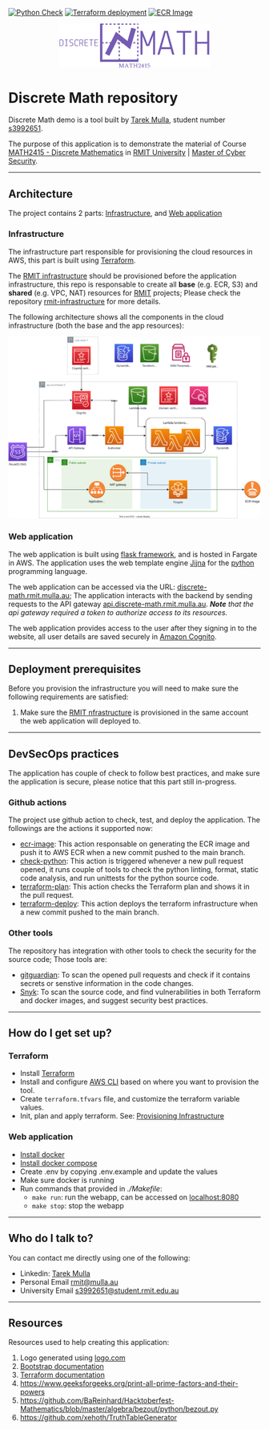 [![Python Check](https://github.com/tarekmulla/discrete-math/actions/workflows/check-python.yml/badge.svg)](https://github.com/tarekmulla/discrete-math/actions/workflows/check-python.yml)
[![Terraform deployment](https://github.com/tarekmulla/discrete-math/actions/workflows/terraform-deploy.yml/badge.svg)](https://github.com/tarekmulla/discrete-math/actions/workflows/terraform-deploy.yml)
[![ECR Image](https://github.com/tarekmulla/discrete-math/actions/workflows/ecr-image.yml/badge.svg)](https://github.com/tarekmulla/discrete-math/actions/workflows/ecr-image.yml)

<p align="center">
  <img src="/docs/images/math-logo.svg" alt="Logo" width="300"/>
</p>

# Discrete Math repository

Discrete Math demo is a tool built by [Tarek Mulla](https://www.linkedin.com/in/tarekmulla/), student number [s3992651](mailto:s3992651@student.rmit.edu.au).

The purpose of this application is to demonstrate the material of Course [ MATH2415 - Discrete Mathematics](http://www1.rmit.edu.au/courses/045682) in [RMIT University](https://www.rmit.edu.au/) | [Master of Cyber Security](https://www.rmit.edu.au/study-with-us/levels-of-study/postgraduate-study/masters-by-coursework/master-of-cyber-security-mc159).

<hr>

## Architecture ##

The project contains 2 parts: [Infrastructure](./infrastructure/), and [Web application](./webapp/)

### Infrastructure ###

The infrastructure part responsible for provisioning the cloud resources in AWS, this part is built using [Terraform](https://www.terraform.io/).

The [RMIT infrastructure](https://github.com/tarekmulla/rmit-infrastructure) should be provisioned before the application infrastructure, this repo is responsable to create all **base** (e.g. ECR, S3) and **shared** (e.g. VPC, NAT) resources for [RMIT](https://www.rmit.edu.au/) projects; Please check the repository [rmit-infrastructure](https://github.com/tarekmulla/rmit-infrastructure) for more details.

The following architecture shows all the components in the cloud infrastructure (both the base and the app resources):

<p align="center">
  <img src="/webapp/app/static/architecture.svg" alt="design" width="800"/>
</p>


### Web application ###

The web application is built using [flask framework](https://flask.palletsprojects.com/), and is hosted in Fargate in AWS. The application uses the web template engine [Jijna](https://jinja.palletsprojects.com) for the [python](https://www.python.org/) programming language.

The web application can be accessed via the URL: [discrete-math.rmit.mulla.au](https://discrete-math.rmit.mulla.au/); The application interacts with the backend by sending requests to the API gateway [api.discrete-math.rmit.mulla.au](api.discrete-math.rmit.mulla.au).
***Note** that the api gateway required a token to authorize access to its resources.*

The web application provides access to the user after they signing in to the website, all user details are saved securely in [Amazon Cognito](https://aws.amazon.com/cognito/).

<hr>

## Deployment prerequisites ##

Before you provision the infrastructure you will need to make sure the following requirements are satisfied:

1. Make sure the [RMIT nfrastructure](https://github.com/tarekmulla/rmit-infrastructure) is provisioned in the same account the web application will deployed to.

<hr>

## DevSecOps practices ##

The application has couple of check to follow best practices, and make sure the application is secure, please notice that this part still in-progress.

### Github actions ###

The project use github action to check, test, and deploy the application. The followings are the actions it supported now:
* [ecr-image](https://github.com/tarekmulla/discrete-math/actions/workflows/ecr-image.yml): This action responsable on generating the ECR image and push it to AWS ECR when a new commit pushed to the main branch.
* [check-python](https://github.com/tarekmulla/discrete-math/actions/workflows/check-python.yml): This action is triggered whenever a new pull request opened, it runs couple of tools to check the python linting, format, static code analysis, and run unittests for the python source code.
* [terraform-plan](https://github.com/tarekmulla/discrete-math/actions/workflows/terraform-plan.yml): This action checks the Terraform plan and shows it in the pull request.
* [terraform-deploy](https://github.com/tarekmulla/discrete-math/actions/workflows/terraform-deploy.yml): This action deploys the terraform infrastructure when a new commit pushed to the main branch.


### Other tools ###

The repository has integration with other tools to check the security for the source code; Those tools are:
* [gitguardian](https://www.gitguardian.com/): To scan the opened pull requests and check if it contains secrets or senstive information in the code changes.
* [Snyk](https://snyk.io/): To scan the source code, and find vulnerabilities in both Terraform and docker images, and suggest security best practices.

<hr>

## How do I get set up? ##

### Terraform ###

* Install [Terraform](https://developer.hashicorp.com/terraform/tutorials/aws-get-started/install-cli)
* Install and configure [AWS CLI](https://docs.aws.amazon.com/cli/latest/userguide/getting-started-install.html#getting-started-install-instructions) based on where you want to provision the tool.
* Create `terraform.tfvars` file, and customize the terraform variable values.
* Init, plan and apply terraform. See: [Provisioning Infrastructure](https://developer.hashicorp.com/terraform/cli/run)


### Web application ###

* [Install docker](https://docs.docker.com/get-docker/)
* [Install docker compose](https://docs.docker.com/compose/install/)
* Create .env by copying .env.example and update the values
* Make sure docker is running
* Run commands that provided in *./Makefile*:
    * `make run`: run the webapp, can be accessed on [localhost:8080](https://localhost:8080)
    * `make stop`: stop the webapp

<hr>

## Who do I talk to? ##

You can contact me directly using one of the following:
* Linkedin: [Tarek Mulla](https://www.linkedin.com/in/tarekmulla/)
* Personal Email [rmit@mulla.au]((mailto:rmit@mulla.au))
* University Email [s3992651@student.rmit.edu.au](mailto:s3992651@student.rmit.edu.au)

<hr>

## Resources ##

Resources used to help creating this application:

1. Logo generated using [logo.com](https://logo.com)
2. [Bootstrap documentation](https://getbootstrap.com/docs)
3. [Terraform documentation](https://developer.hashicorp.com/terraform/docs)
4. https://www.geeksforgeeks.org/print-all-prime-factors-and-their-powers
5. https://github.com/BaReinhard/Hacktoberfest-Mathematics/blob/master/algebra/bezout/python/bezout.py
6. https://github.com/xehoth/TruthTableGenerator
